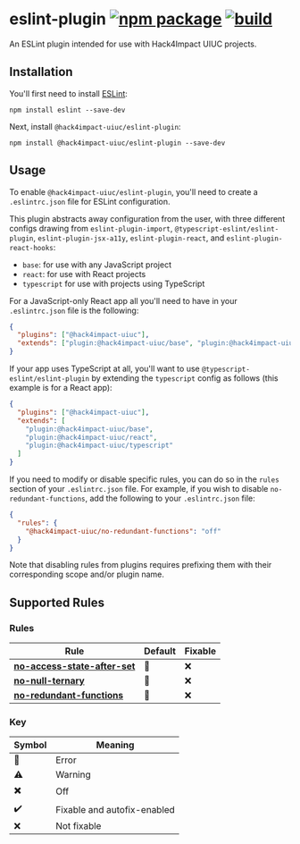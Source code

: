 # eslint-plugin [![npm package](https://img.shields.io/npm/v/@hack4impact-uiuc/eslint-plugin)](https://www.npmjs.com/package/@hack4impact-uiuc/eslint-plugin) [![build](https://img.shields.io/github/workflow/status/hack4impact-uiuc/eslint-plugin/CD)](https://github.com/hack4impact-uiuc/eslint-plugin/actions?query=workflow%3ACD)

An ESLint plugin intended for use with Hack4Impact UIUC projects.

## Installation

You'll first need to install [ESLint](http://eslint.org):

```shell
npm install eslint --save-dev
```

Next, install `@hack4impact-uiuc/eslint-plugin`:

```shell
npm install @hack4impact-uiuc/eslint-plugin --save-dev
```

## Usage

To enable `@hack4impact-uiuc/eslint-plugin`, you'll need to create a `.eslintrc.json` file for ESLint configuration.

This plugin abstracts away configuration from the user, with three different configs drawing from `eslint-plugin-import`, `@typescript-eslint/eslint-plugin`, `eslint-plugin-jsx-a11y`, `eslint-plugin-react`, and `eslint-plugin-react-hooks`:

- `base`: for use with any JavaScript project
- `react`: for use with React projects
- `typescript` for use with projects using TypeScript

For a JavaScript-only React app all you'll need to have in your `.eslintrc.json` file is the following:

```json
{
  "plugins": ["@hack4impact-uiuc"],
  "extends": ["plugin:@hack4impact-uiuc/base", "plugin:@hack4impact-uiuc/react"]
}
```

If your app uses TypeScript at all, you'll want to use `@typescript-eslint/eslint-plugin` by extending the `typescript` config as follows (this example is for a React app):

```json
{
  "plugins": ["@hack4impact-uiuc"],
  "extends": [
    "plugin:@hack4impact-uiuc/base",
    "plugin:@hack4impact-uiuc/react",
    "plugin:@hack4impact-uiuc/typescript"
  ]
}
```

If you need to modify or disable specific rules, you can do so in the `rules` section of your `.eslintrc.json` file. For example, if you wish to disable `no-redundant-functions`, add the following to your `.eslintrc.json` file:

```json
{
  "rules": {
    "@hack4impact-uiuc/no-redundant-functions": "off"
  }
}
```

Note that disabling rules from plugins requires prefixing them with their corresponding scope and/or plugin name.

## Supported Rules

### Rules

| Rule                                                                      | Default                   | Fixable |
| ------------------------------------------------------------------------- | ------------------------- | ------- |
| [**no-access-state-after-set**](/docs/rules/no-access-state-after-set.md) | :triangular_flag_on_post: | :x:     |
| [**no-null-ternary**](/docs/rules/no-null-ternary.md)                     | :triangular_flag_on_post: | :x:     |
| [**no-redundant-functions**](/docs/rules/no-redundant-functions.md)       | :triangular_flag_on_post: | :x:     |

### Key

| Symbol                    | Meaning                     |
| ------------------------- | --------------------------- |
| :triangular_flag_on_post: | Error                       |
| :warning:                 | Warning                     |
| :heavy_multiplication_x:  | Off                         |
| :heavy_check_mark:        | Fixable and autofix-enabled |
| :x:                       | Not fixable                 |
